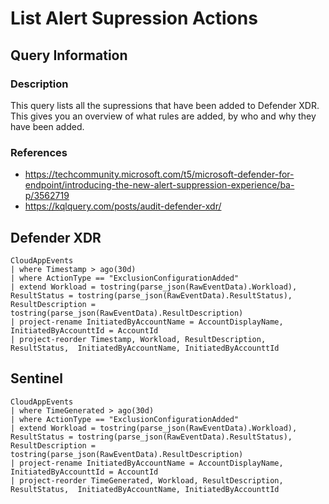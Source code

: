 # List Alert Supression Actions

## Query Information

### Description
This query lists all the supressions that have been added to Defender XDR. This gives you an overview of what rules are added, by who and why they have been added.

### References
- https://techcommunity.microsoft.com/t5/microsoft-defender-for-endpoint/introducing-the-new-alert-suppression-experience/ba-p/3562719
- https://kqlquery.com/posts/audit-defender-xdr/

## Defender XDR
```
CloudAppEvents
| where Timestamp > ago(30d)
| where ActionType == "ExclusionConfigurationAdded"
| extend Workload = tostring(parse_json(RawEventData).Workload), ResultStatus = tostring(parse_json(RawEventData).ResultStatus), ResultDescription = tostring(parse_json(RawEventData).ResultDescription)
| project-rename InitiatedByAccountName = AccountDisplayName, InitiatedByAccounttId = AccountId
| project-reorder Timestamp, Workload, ResultDescription, ResultStatus,  InitiatedByAccountName, InitiatedByAccounttId
```
## Sentinel
```
CloudAppEvents
| where TimeGenerated > ago(30d)
| where ActionType == "ExclusionConfigurationAdded"
| extend Workload = tostring(parse_json(RawEventData).Workload), ResultStatus = tostring(parse_json(RawEventData).ResultStatus), ResultDescription = tostring(parse_json(RawEventData).ResultDescription)
| project-rename InitiatedByAccountName = AccountDisplayName, InitiatedByAccounttId = AccountId
| project-reorder TimeGenerated, Workload, ResultDescription, ResultStatus,  InitiatedByAccountName, InitiatedByAccounttId
```
